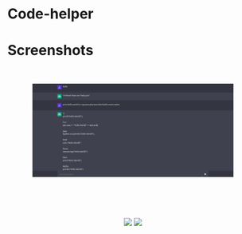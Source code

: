 # Code-helper


# Screenshots

<br>
<p align="center">
    <img src="output.PNG" width="80%"></img> 
</p>
<br>
<br>

<br>
<p align="center">
    <img src="Screenshots/register.png" width="30%"></img> <img src="Screenshots/login.png" width="30%"></img> 
</p>
<br>
<br>
